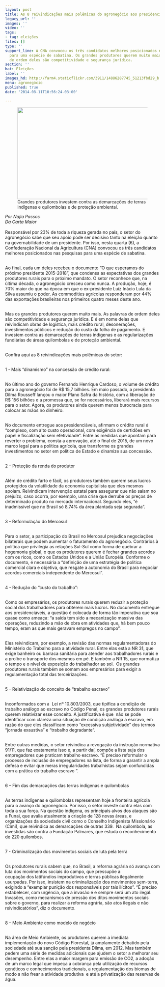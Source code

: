 ```yaml
---
layout: post
title: As 8 reivindicações mais polêmicas do agronegócio aos presidenciáveis
legacy_url: ''
images: ''
video: ''
tags:
- tag: eleições
files: []
type: ''
support_line: A CNA convocou os três candidatos melhores posicionados nas pesquisas
  para uma espécie de sabatina. Os grandes produtores querem muito mais. As palavras
  de ordem deles são competitividade e segurança jurídica.
section: ''
hat: Eleições
label: ''
images_hd: http://farm4.staticflickr.com/3911/14886287745_51213fbd29_b.jpg
menu: agronegócio
published: true
date: '2014-08-11T10:56:24-03:00'

---
```

<figure class="image"><img alt="" height="299" src="http://farm4.staticflickr.com/3911/14886287745_51213fbd29_b.jpg" width="504" />
<figcaption>Grandes produtores&nbsp;investem contra as demarca&ccedil;&otilde;es de terras ind&iacute;genas e quilombolas e de prote&ccedil;&atilde;o ambiental.</figcaption>
</figure>

<p><em>Por Najla Passos<br />
Da Carta Maior</em><br />
<br />
Respons&aacute;vel por 23% de toda a riqueza gerada no pa&iacute;s, o setor do agroneg&oacute;cio sabe que seu apoio pode ser decisivo tanto na elei&ccedil;&atilde;o quanto na governabilidade de um presidente. Por isso, nesta quarta (6), a Confedera&ccedil;&atilde;o Nacional da Agricultura (CNA) convocou os tr&ecirc;s candidatos melhores posicionados nas pesquisas para uma esp&eacute;cie de sabatina.</p>

<p><br />
Ao final, cada um deles recebeu o documento &ldquo;O que esperamos do pr&oacute;ximo presidente 2015-2018&rdquo;, que condensa as expectativas dos grandes produtores rurais para o pr&oacute;ximo mandato. O setor reconhece que, na &uacute;ltima d&eacute;cada, o agroneg&oacute;cio cresceu como nunca. A produ&ccedil;&atilde;o, hoje, &eacute; 70% maior do que na &eacute;poca em que o ex-presidente Luiz In&aacute;cio Lula da Silva assumiu o poder. As commodities agr&iacute;colas responderam por 44% das exporta&ccedil;&otilde;es brasileiras nos primeiros quatro meses deste ano.</p>

<p><br />
Mas os grandes produtores querem muito mais. As palavras de ordem deles s&atilde;o competitividade e seguran&ccedil;a jur&iacute;dica. E &eacute; em nome delas que reivindicam obras de log&iacute;stica, mais cr&eacute;dito rural, desonera&ccedil;&otilde;es, investimentos p&uacute;blicos e redu&ccedil;&atilde;o do custo da folha de pagamento. E investem contra as demarca&ccedil;&otilde;es de terras ind&iacute;genas e as regulariza&ccedil;&otilde;es fundi&aacute;rias de &aacute;reas quilombolas e de prote&ccedil;&atilde;o ambiental.</p>

<p><br />
Confira aqui as 8 reivindica&ccedil;&otilde;es mais pol&ecirc;micas do setor:</p>

<p><br />
1 - Mais &ldquo;dinamismo&rdquo; na concess&atilde;o de cr&eacute;dito rural:</p>

<p><br />
No &uacute;ltimo ano do governo Fernando Henrique Cardoso, o volume de cr&eacute;dito para o agroneg&oacute;cio foi de R$ 15,7 bilh&otilde;es. Em maio passado, a presidenta Dilma Rousseff lan&ccedil;ou o maior Plano Safra da hist&oacute;ria, com a libera&ccedil;&atilde;o de R$ 156 bilh&otilde;es e a promessa que, se for necess&aacute;rios, liberar&aacute; mais recursos para o setor. Agora, os produtores ainda querem menos burocracia para colocar as m&atilde;os no dinheiro.</p>

<p><br />
No documento entregue aos presidenci&aacute;veis, afirmam o cr&eacute;dito rural &eacute; &ldquo;complexo, com alto custo operacional, com exig&ecirc;ncia de certid&otilde;es em papel e fiscaliza&ccedil;&atilde;o sem efetividade&rdquo;. Entre as medidas que apontam para reverter o problema, consta a aprova&ccedil;&atilde;o, at&eacute; o final de 2015, de um novo marco legal para a pol&iacute;tica agr&iacute;cola, que transforme os grandes investimentos no setor em pol&iacute;tica de Estado e dinamize sua concess&atilde;o.</p>

<p><br />
2 &ndash; Prote&ccedil;&atilde;o da renda do produtor</p>

<p><br />
Al&eacute;m de cr&eacute;dito farto e f&aacute;cil, os produtores tamb&eacute;m querem seus lucros protegidos da volatilidade da economia capitalista que eles mesmos apoiam. Reivindicam interven&ccedil;&atilde;o estatal para assegurar que n&atilde;o saiam no preju&iacute;zo, caso ocorra, por exemplo, uma crise que derrube os pre&ccedil;os de determinado produto no mercado internacional. Segundo eles, &ldquo;&eacute; inadmiss&iacute;vel que no Brasil s&oacute; 8,74% da &aacute;rea plantada seja segurada&rdquo;. &nbsp;</p>

<p><br />
3 - Reformula&ccedil;&atilde;o do Mercosul&nbsp;</p>

<p><br />
Para o setor, a participa&ccedil;&atilde;o do Brasil no Mercosul prejudica negocia&ccedil;&otilde;es bilaterais que podem aumentar o faturamento do agroneg&oacute;cio. Contr&aacute;rios &agrave; pol&iacute;tica que privilegia as rela&ccedil;&otilde;es Sul-Sul como forma de quebrar a hegemonia global, o que os produtores querem &eacute; fechar grandes acordos com os ricos, como os Estados Unidos e a Uni&atilde;o Europ&eacute;ia. Conforme o documento, &eacute; necess&aacute;ria a &ldquo;defini&ccedil;&atilde;o de uma estrat&eacute;gia de pol&iacute;tica comercial clara e objetiva, que resgate a autonomia do Brasil para negociar acordos comerciais independente do Mercosul&rdquo;.</p>

<p><br />
4 - Redu&ccedil;&atilde;o do &ldquo;custo do trabalho&rdquo;:</p>

<p><br />
Como os empres&aacute;rios, os produtores rurais querem reduzir a prote&ccedil;&atilde;o social dos trabalhadores para obterem mais lucros. No documento entregue aos presidenci&aacute;veis, a quest&atilde;o &eacute; colocada de forma t&atilde;o imperativa que soa quase como amea&ccedil;a: &ldquo;a sa&iacute;da tem sido a mecaniza&ccedil;&atilde;o massiva das opera&ccedil;&otilde;es, reduzindo a m&atilde;o de obra em atividades que, h&aacute; bem pouco tempo, eram as que mais geravam empregos no campo&rdquo;.</p>

<p><br />
Eles reivindicam, por exemplo, a revis&atilde;o das normas regulamentadoras do Minist&eacute;rio do Trabalho para a atividade rural. Entre elas est&aacute; a NR 31, que exige banheiro ou barraca sanit&aacute;ria para atender aos trabalhadores rurais e a pro&iacute;be o transporte dos mesmos em p&eacute;. E tamb&eacute;m a NR 15, que normatiza o tempo e o n&iacute;vel de exposi&ccedil;&atilde;o do trabalhador ao sol. &nbsp;Os grandes produtores rurais tamb&eacute;m se somam aos empres&aacute;rios para exigir a regulamenta&ccedil;&atilde;o total das terceiriza&ccedil;&otilde;es.</p>

<p><br />
5 &ndash; Relativiza&ccedil;&atilde;o do conceito de &ldquo;trabalho escravo&rdquo;</p>

<p><br />
Inconformados com a &nbsp;Lei n&ordm; 10.803/2003, que tipifica a condi&ccedil;&atilde;o de trabalho an&aacute;logo ao escravo no C&oacute;digo Penal, os grandes produtores rurais querem relativizar esse conceito. A justificativa &eacute; que &nbsp;n&atilde;o se pode identificar com clareza uma situa&ccedil;&atilde;o de condi&ccedil;&atilde;o an&aacute;loga a escravo, em raz&atilde;o do que eles classificam como &ldquo;excessiva subjetividade&rdquo; dos termos &ldquo;jornada exaustiva&rdquo; e &ldquo;trabalho degradante&rdquo;.</p>

<p><br />
Entre outras medidas, o setor reivindica a revoga&ccedil;&atilde;o da instru&ccedil;&atilde;o normativa 91/11, que faz exatamente isso e, a partir da&iacute;, comp&otilde;e a lista suja dos empregadores que praticam trabalho escravo. &ldquo;&Eacute; preciso reformular o processo de inclus&atilde;o de empregadores na lista, de forma a garantir a ampla defesa e evitar que meras irregularidades trabalhistas sejam confundidas com a pr&aacute;tica do trabalho escravo &ldquo;.</p>

<p><br />
6 &ndash; Fim das demarca&ccedil;&otilde;es das terras ind&iacute;genas e quilombolas</p>

<p><br />
As terras ind&iacute;genas e quilombolas representam hoje a fronteira agr&iacute;cola para o avan&ccedil;o do agroneg&oacute;cio. Por isso, o setor investe contra elas&nbsp;com toda a sua for&ccedil;a. Na quest&atilde;o ind&iacute;gena, os principais alvos dos ataques s&atilde;o a Funai, que avalia atualmente a cria&ccedil;&atilde;o de 128 novas &aacute;reas, e organiza&ccedil;&otilde;es da sociedade civil como o Conselho Indigenista Mission&aacute;rio (Cimi), que reivindica as demarca&ccedil;&otilde;es de outras 339. &nbsp;Na quilombola, as investidas s&atilde;o contra a Funda&ccedil;&atilde;o Palmares, que estuda o reconhecimento de 220 quilombos.</p>

<p><br />
7 - Criminaliza&ccedil;&atilde;o dos movimentos sociais de luta pela terra</p>

<p><br />
Os produtores rurais sabem que, no Brasil, a reforma agr&aacute;ria s&oacute; avan&ccedil;a com luta dos movimentos sociais do campo, que pressup&otilde;e a<br />
ocupa&ccedil;&atilde;o dos latif&uacute;ndios improdutivos e terras p&uacute;blicas ilegalmente usurpadas. Por isso, insistem na criminaliza&ccedil;&atilde;o dos movimentos sem-terra, exigindo a &ldquo;exemplar puni&ccedil;&atilde;o dos respons&aacute;veis por tais il&iacute;citos&rdquo;. &ldquo;&Eacute; preciso estabelecer, com urg&ecirc;ncia, que a invas&atilde;o &eacute; e sempre ser&aacute; um ato ilegal. Invas&otilde;es, como mecanismos de press&atilde;o dos ditos movimentos sociais sobre o governo, para realizar a reforma agr&aacute;ria, s&atilde;o atos ilegais e n&atilde;o reivindicat&oacute;rios&rdquo;, diz o documento.</p>

<p><br />
8 &ndash; Meio Ambiente como modelo de neg&oacute;cio</p>

<p><br />
Na &aacute;rea de Meio Ambiente, os produtores querem a imediata implementa&ccedil;&atilde;o do novo C&oacute;digo Florestal, j&aacute; amplamente debatido pela sociedade at&eacute; sua san&ccedil;&atilde;o pela presidenta Dilma, em 2012. Mas tamb&eacute;m pedem uma s&eacute;rie de medidas adicionais que ajudem o setor a melhorar seu desempenho. Entre elas a maior margem para emiss&atilde;o de CO2, a ado&ccedil;&atilde;o de um marco legal que impe&ccedil;a a cobran&ccedil;a pela utiliza&ccedil;&atilde;o de recursos gen&eacute;ticos e conhecimentos tradicionais, a regulamenta&ccedil;&atilde;o dos biomas de modo a n&atilde;o frear a atividade produtiva &nbsp;e at&eacute; a privatiza&ccedil;&atilde;o das reservas de &aacute;gua.</p>
